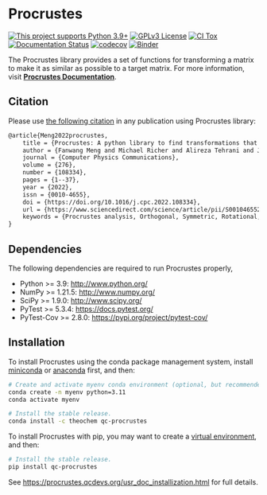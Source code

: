 Procrustes
==========

[![This project supports Python 3.9+](https://img.shields.io/badge/Python-3.9+-blue.svg)](https://python.org/downloads)
[![GPLv3 License](https://img.shields.io/badge/License-GPL%20v3-yellow.svg)](https://opensource.org/licenses/)
[![CI Tox](https://github.com/theochem/procrustes/actions/workflows/ci_tox.yml/badge.svg?branch=main)](https://github.com/theochem/procrustes/actions/workflows/ci_tox.yml)
[![Documentation Status](https://readthedocs.org/projects/procrustes/badge/?version=latest)](https://procrustes.readthedocs.io/en/latest/?badge=latest)
[![codecov](https://codecov.io/gh/theochem/procrustes/branch/main/graph/badge.svg?token=3L96J5QQOT)](https://codecov.io/gh/theochem/procrustes)
[![Binder](https://mybinder.org/badge_logo.svg)](https://mybinder.org/v2/gh/theochem/procrustes/main?filepath=doc%2Fnotebooks%2F)

The Procrustes library provides a set of functions for transforming a matrix to make it
as similar as possible to a target matrix. For more information, visit
[**Procrustes Documentation**](https://procrustes.qcdevs.org/).

Citation
--------

Please use [the following citation](https://doi.org/10.1016/j.cpc.2022.108334)
in any publication using Procrustes library:

```md
@article{Meng2022procrustes,
    title = {Procrustes: A python library to find transformations that maximize the similarity between matrices},
    author = {Fanwang Meng and Michael Richer and Alireza Tehrani and Jonathan La and Taewon David Kim and Paul W. Ayers and Farnaz Heidar-Zadeh},
    journal = {Computer Physics Communications},
    volume = {276},
    number = {108334},
    pages = {1--37},
    year = {2022},
    issn = {0010-4655},
    doi = {https://doi.org/10.1016/j.cpc.2022.108334},
    url = {https://www.sciencedirect.com/science/article/pii/S0010465522000522},
    keywords = {Procrustes analysis, Orthogonal, Symmetric, Rotational, Permutation, Softassign},
}
```

Dependencies
------------

The following dependencies are required to run Procrustes properly,

* Python >= 3.9: <http://www.python.org/>
* NumPy >= 1.21.5: <http://www.numpy.org/>
* SciPy >= 1.9.0: <http://www.scipy.org/>
* PyTest >= 5.3.4: <https://docs.pytest.org/>
* PyTest-Cov >= 2.8.0: <https://pypi.org/project/pytest-cov/>

Installation
------------

To install Procrustes using the conda package management system, install
[miniconda](https://conda.io/miniconda.html) or [anaconda](https://www.anaconda.com/download)
first, and then:

```bash
# Create and activate myenv conda environment (optional, but recommended)
conda create -n myenv python=3.11
conda activate myenv

# Install the stable release.
conda install -c theochem qc-procrustes
```

To install Procrustes with pip, you may want to create a
[virtual environment](https://docs.python.org/3/tutorial/venv.html), and then:

```bash
# Install the stable release.
pip install qc-procrustes
```

See <https://procrustes.qcdevs.org/usr_doc_installization.html> for full details.
